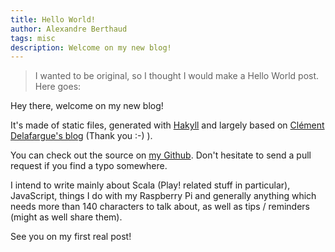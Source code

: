 ```yaml
---
title: Hello World!
author: Alexandre Berthaud
tags: misc
description: Welcome on my new blog!
---
```


> I wanted to be original, so I thought I would make a Hello World post. Here
> goes:

Hey there, welcome on my new blog!

It's made of static files, generated with
[Hakyll](http://jaspervdj.be/hakyll/index.html) and largely based on [Clément
Delafargue's blog](http://blog.clement.delafargue.name) (Thank you :-) ).

You can check out the source on [my Github](https://github.com/urcadox/blog).
Don't hesitate to send a pull request if you find a typo somewhere.

I intend to write mainly about Scala (Play! related
stuff in particular), JavaScript, things I do with my Raspberry Pi and generally
anything which needs more than 140 characters to talk about, as well as tips /
reminders (might as well share them).

See you on my first real post!
